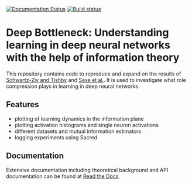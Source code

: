 [![Documentation Status](https://readthedocs.org/projects/deep-bottleneck/badge/?version=latest)](http://deep-bottleneck.readthedocs.io/en/latest/?badge=latest)
[![Build status](https://travis-ci.com/neuroinfo-os/deep-bottleneck.svg?branch=master)](https://travis-ci.com/neuroinfo-os/deep-bottleneck)

# Deep Bottleneck: Understanding learning in deep neural networks with the help of information theory
This repository contains code to reproduce and expand on the results of 
[Schwartz-Ziv and Tishby](https://arxiv.org/pdf/1703.00810.pdf) and [Saxe et al.](https://openreview.net/pdf?id=ry_WPG-A-).
It is used to investigate what role compression plays in learning in deep neural networks.

## Features
* plotting of learning dynamics in the information plane
* plotting activation histograms and single neuron activations
* different datasets and mutual information estimators
* logging experiments using Sacred

## Documentation
Extensive documentation including theoretical background and API documentation can
be found at [Read the Docs](http://deep-bottleneck.readthedocs.io/en/latest/).